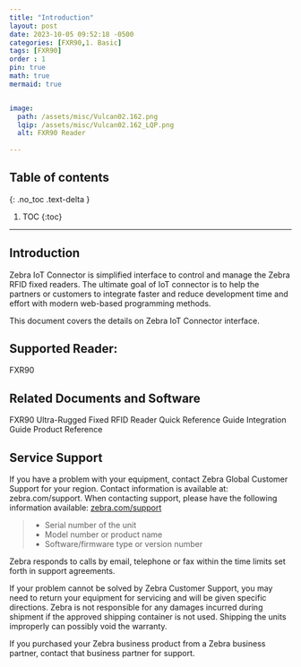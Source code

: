 ```yaml
---
title: "Introduction"
layout: post
date: 2023-10-05 09:52:18 -0500
categories: [FXR90,1. Basic]
tags: [FXR90]
order : 1
pin: true
math: true
mermaid: true


image:
  path: /assets/misc/Vulcan02.162.png
  lqip: /assets/misc/Vulcan02.162_LQP.png
  alt: FXR90 Reader
  
---
```



## Table of contents
{: .no_toc .text-delta }

1. TOC
{:toc}

---

## Introduction

Zebra IoT Connector is simplified interface to control and manage the Zebra RFID fixed readers. The ultimate goal of IoT connector is to help the partners or customers to integrate faster and reduce development time and effort with modern web-based programming methods. 

This document covers the details on Zebra IoT Connector interface. 

## Supported Reader:

FXR90

## Related Documents and Software

FXR90 Ultra-Rugged Fixed RFID Reader 
Quick Reference Guide
Integration Guide
Product Reference

## Service Support

If you have a problem with your equipment, contact Zebra Global Customer Support for your region. Contact information is available at: zebra.com/support. When contacting support, please have the following information available: <a href="https://www.zebra.com/ap/en/support-downloads.html" target="_blank">zebra.com/support</a>

> -   Serial number of the unit
> -   Model number or product name
> -   Software/firmware type or version number

Zebra responds to calls by email, telephone or fax within the time limits set forth in support agreements.

If your problem cannot be solved by Zebra Customer Support, you may need to return your equipment for servicing and will be given specific directions. Zebra is not responsible for any damages incurred during shipment if the approved shipping container is not used. Shipping the units improperly can possibly void the warranty.

If you purchased your Zebra business product from a Zebra business partner, contact that business partner for support.







